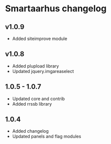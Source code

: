 # Smartaarhus changelog

## v1.0.9
* Added siteimprove module

## v1.0.8
* Added plupload library
* Updated jquery.imgareaselect

## 1.0.5 - 1.0.7
* Updated core and contrib
* Added rrssb library

## 1.0.4
* Added changelog
* Updated panels and flag modules
